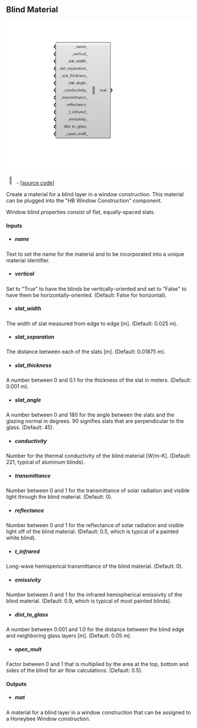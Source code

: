 ## Blind Material

![](../../images/components/Blind_Material.png)

![](../../images/icons/Blind_Material.png) - [[source code]](https://github.com/ladybug-tools/honeybee-grasshopper-energy/blob/master/honeybee_grasshopper_energy/src//HB%20Blind%20Material.py)


Create a material for a blind layer in a window construction. This material can be plugged into the "HB Window Construction" component. 

Window blind properties consist of flat, equally-spaced slats. 



#### Inputs
* ##### name 
Text to set the name for the material and to be incorporated into a unique material identifier. 
* ##### vertical 
Set to "True" to have the blinds be vertically-oriented and set to "False" to have them be horizontally-oriented. (Default: False for horizontal). 
* ##### slat_width 
The width of slat measured from edge to edge [m]. (Default: 0.025 m). 
* ##### slat_separation 
The distance between each of the slats [m]. (Default: 0.01875 m). 
* ##### slat_thickness 
A number between 0 and 0.1 for the thickness of the slat in meters. (Default: 0.001 m). 
* ##### slat_angle 
A number between 0 and 180 for the angle between the slats and the glazing normal in degrees. 90 signifies slats that are perpendicular to the glass. (Default: 45). 
* ##### conductivity 
Number for the thermal conductivity of the blind material [W/m-K]. (Default: 221, typical of aluminum blinds). 
* ##### transmittance 
Number between 0 and 1 for the transmittance of solar radiation and visible light through the blind material. (Default: 0). 
* ##### reflectance 
Number between 0 and 1 for the reflectance of solar radiation and visible light off of the blind material. (Default: 0.5, which is typical of a painted white blind). 
* ##### t_infrared 
Long-wave hemisperical transmittance of the blind material. (Default: 0). 
* ##### emissivity 
Number between 0 and 1 for the infrared hemispherical emissivity of the blind material. (Default: 0.9, which is typical of most painted blinds). 
* ##### dist_to_glass 
A number between 0.001 and 1.0 for the distance between the blind edge and neighboring glass layers [m]. (Default: 0.05 m). 
* ##### open_mult 
Factor between 0 and 1 that is multiplied by the area at the top, bottom and sides of the blind for air flow calculations. (Default: 0.5). 

#### Outputs
* ##### mat
A material for a blind layer in a window construction that can be assigned to a Honeybee Window construction. 